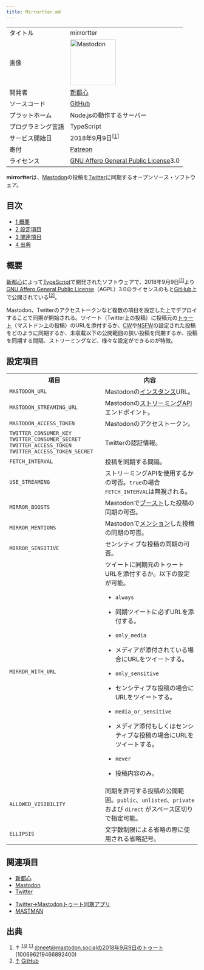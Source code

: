 ```yaml
---
title: Mirrortter.md
---
```

<div>

|                    |                                                                                                                                                                                                                                                                                                        |
|--------------------|--------------------------------------------------------------------------------------------------------------------------------------------------------------------------------------------------------------------------------------------------------------------------------------------------------|
| タイトル           | mirrortter                                                                                                                                                                                                                                                                                             |
| 画像               | [<img src="/images/thumb/0/00/Mastodon_logo.png/120px-Mastodon_logo.png" srcset="/images/thumb/0/00/Mastodon_logo.png/180px-Mastodon_logo.png 1.5x, /images/0/00/Mastodon_logo.png 2x" width="120" height="120" alt="Mastodon" />](/%E3%83%95%E3%82%A1%E3%82%A4%E3%83%AB:Mastodon_logo.png "Mastodon") |
| 開発者             | [新都心](/%E6%96%B0%E9%83%BD%E5%BF%83 "新都心")                                                                                                                                                                                                                                                        |
| ソースコード       | <a href="https://github.com/neet/mirrortter" rel="nofollow">GitHub</a>                                                                                                                                                                                                                                 |
| プラットホーム     | Node.jsの動作するサーバー                                                                                                                                                                                                                                                                              |
| プログラミング言語 | TypeScript                                                                                                                                                                                                                                                                                             |
| サービス開始日     | 2018年9月9日<sup>[\[1\]](#cite_note-launch-1)</sup>                                                                                                                                                                                                                                                    |
| 寄付               | <a href="https://www.patreon.com/neetshin" rel="nofollow">Patreon</a>                                                                                                                                                                                                                                  |
| ライセンス         | [GNU Affero General Public License](/GNU_Affero_General_Public_License "GNU Affero General Public License")3.0                                                                                                                                                                                         |

  
**mirrortter**は、[Mastodon](/Mastodon "Mastodon")の投稿を[Twitter](/Twitter "Twitter")に同期するオープンソース・ソフトウェア。

<div>

<div lang="ja" dir="ltr">

## 目次

</div>

-   [1 概要](#.E6.A6.82.E8.A6.81)
-   [2 設定項目](#.E8.A8.AD.E5.AE.9A.E9.A0.85.E7.9B.AE)
-   [3 関連項目](#.E9.96.A2.E9.80.A3.E9.A0.85.E7.9B.AE)
-   [4 出典](#.E5.87.BA.E5.85.B8)

</div>

## 概要

[新都心](/%E6%96%B0%E9%83%BD%E5%BF%83 "新都心")によって[TypeScript](https://ja.wikipedia.org/wiki/TypeScript "w:TypeScript")で開発されたソフトウェアで、2018年9月9日<sup>[\[1\]](#cite_note-launch-1)</sup>より[GNU Affero General Public License](/GNU_Affero_General_Public_License "GNU Affero General Public License")（AGPL）3.0のライセンスのもと[GitHub](/GitHub "GitHub")上で公開されている<sup>[\[2\]](#cite_note-github-2)</sup>。

Mastodon、Twitterのアクセストークンなど複数の項目を設定した上でデプロイすることで同期が開始される。ツイート（Twitter上の投稿）に投稿元の[トゥート](/%E3%83%88%E3%82%A5%E3%83%BC%E3%83%88 "トゥート")（マストドン上の投稿）のURLを添付するか、[CW](/Content_Warning "Content Warning")や[NSFW](/NSFW "NSFW")の設定された投稿をどのように同期するか、未収載以下の公開範囲の狭い投稿を同期するか、投稿を同期する間隔、ストリーミングなど、様々な設定ができるのが特徴。

## 設定項目

<table>
<colgroup>
<col style="width: 50%" />
<col style="width: 50%" />
</colgroup>
<tbody>
<tr class="header">
<th scope="col">項目</th>
<th scope="col">内容</th>
</tr>

<tr class="odd">
<td><code>MASTODON_URL</code></td>
<td>Mastodonの<a href="/%E3%82%A4%E3%83%B3%E3%82%B9%E3%82%BF%E3%83%B3%E3%82%B9" title="インスタンス">インスタンス</a>URL。</td>
</tr>
<tr class="even">
<td><code>MASTODON_STREAMING_URL</code></td>
<td>Mastodonの<a href="/%E3%82%B9%E3%83%88%E3%83%AA%E3%83%BC%E3%83%9F%E3%83%B3%E3%82%B0API" title="ストリーミングAPI">ストリーミングAPI</a>エンドポイント。</td>
</tr>
<tr class="odd">
<td><code>MASTODON_ACCESS_TOKEN</code></td>
<td>Mastodonのアクセストークン。</td>
</tr>
<tr class="even">
<td><code>TWITTER_CONSUMER_KEY</code><br />
<code>TWITTER_CONSUMER_SECRET</code><br />
<code>TWITTER_ACCESS_TOKEN</code><br />
<code>TWITTER_ACCESS_TOKEN_SECRET</code></td>
<td>Twitterの認証情報。</td>
</tr>
<tr class="odd">
<td><code>FETCH_INTERVAL</code></td>
<td>投稿を同期する間隔。</td>
</tr>
<tr class="even">
<td><code>USE_STREAMING</code></td>
<td>ストリーミングAPIを使用するかの可否。<code>true</code>の場合<code>FETCH_INTERVAL</code>は無視される。</td>
</tr>
<tr class="odd">
<td><code>MIRROR_BOOSTS</code></td>
<td>Mastodonで<a href="/%E3%83%96%E3%83%BC%E3%82%B9%E3%83%88" title="ブースト">ブースト</a>した投稿の同期の可否。</td>
</tr>
<tr class="even">
<td><code>MIRROR_MENTIONS</code></td>
<td>Mastodonで<a href="/%E3%83%A1%E3%83%B3%E3%82%B7%E3%83%A7%E3%83%B3" title="メンション">メンション</a>した投稿の同期の可否。</td>
</tr>
<tr class="odd">
<td><code>MIRROR_SENSITIVE</code></td>
<td>センシティブな投稿の同期の可否。</td>
</tr>
<tr class="even">
<td><code>MIRROR_WITH_URL</code></td>
<td>ツイートに同期元のトゥートURLを添付するか。以下の設定が可能。
<ul>
<li><code>always</code></li>
</ul>
<ul>
<li>同期ツイートに必ずURLを添付する。</li>
</ul>
<ul>
<li><code>only_media</code></li>
</ul>
<ul>
<li>メディアが添付されている場合にURLをツイートする。</li>
</ul>
<ul>
<li><code>only_sensitive</code></li>
</ul>
<ul>
<li>センシティブな投稿の場合にURLをツイートする。</li>
</ul>
<ul>
<li><code>media_or_sensitive</code></li>
</ul>
<ul>
<li>メディア添付もしくはセンシティブな投稿の場合にURLをツイートする。</li>
</ul>
<ul>
<li><code>never</code></li>
</ul>
<ul>
<li>投稿内容のみ。</li>
</ul></td>
</tr>
<tr class="odd">
<td><code>ALLOWED_VISIBILITY</code></td>
<td>同期を許可する投稿の公開範囲。<code>public</code>、<code>unlisted</code>、<code>private</code> および <code>direct</code> がスペース区切りで指定可能。</td>
</tr>
<tr class="even">
<td><code>ELLIPSIS</code></td>
<td>文字数制限による省略の際に使用される省略記号。</td>
</tr>
</tbody>
</table>

## 関連項目

-   [新都心](/%E6%96%B0%E9%83%BD%E5%BF%83 "新都心")
-   [Mastodon](/Mastodon "Mastodon")
-   [Twitter](/Twitter "Twitter")

<!-- -->

-   [Twitter→Mastodonトゥート同期アプリ](/Twitter%E2%86%92Mastodon%E3%83%88%E3%82%A5%E3%83%BC%E3%83%88%E5%90%8C%E6%9C%9F%E3%82%A2%E3%83%97%E3%83%AA "Twitter→Mastodonトゥート同期アプリ")
-   [MASTMAN](/MASTMAN "MASTMAN")

## 出典

<div>

1.  ↑ <sup>[1.0](#cite_ref-launch_1-0)</sup> <sup>[1.1](#cite_ref-launch_1-1)</sup> <a href="https://mastodon.social/@neet/100696219466892400" rel="nofollow">@neet@mastodon.socialの2018年9月9日のトゥート (100696219466892400)</a>
2.  [↑](#cite_ref-github_2-0) <a href="https://github.com/neet/mirrortter" rel="nofollow">GitHub</a>

</div>

</div>
